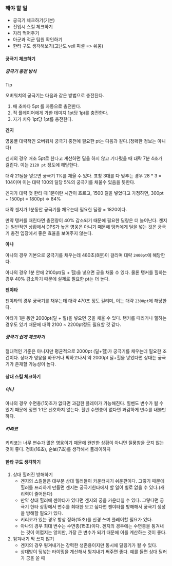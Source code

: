 
### 해야 할 일

- 궁극기 체크하기(기본)
- 진입시 스킬 체크하기
- 자리 먹어주기
- 아군과 적군 팀원 확인하기
- 한타 구도 생각해보기(고난도 veil 피셜 => 쉬움)



#### 궁극기 체크하기

##### 궁극기 충전 방식

>[!tip] 
>오버워치의 궁극기는 다음과 같은 방법으로 충전된다.
>1. 매 초마다 5pt 를 자동으로 충전한다.
>2. 적 플레이어에게 가한 데미지 1pt당 1pt를 충전한다.
>3. 자가 치유 1pt당 1pt를 충전한다.

**겐지**

영웅별 대략적인 오버워치 궁극기 충전에 필요한 pt는 다음과 같다.(정확한 정보는 아니다)

겐지의 경우 매초 5pt로 찬다고 계산하면 딜을 하지 않고 기다렸을 때 대략 7분 4초가 걸린다. 이는 `2120 pt` 정도에 해당한다.

대략 21딜을 넣으면 궁극기 1%를 채울 수 있다. 표창 3대를 다 맞추는 경우 28 * 3 = 104이며 이는 대략 100의 딜당 5%의 궁극기를 채울수 있음을 뜻한다.

겐지가 대략 첫 한타 때 1분이란 시간이 흐르고, 1500 딜을 넣었다고 가정하면, 300pt + 1500pt = 1800pt => 84%

대략 겐지가 1분동안 궁극기를 채우는데 필요한 딜량 = 1820이다.

만약 탱커를 때린다면 충전량이 40% 감소되기 때문에 필요한 딜량은 더 늘어난다. 겐지는 일반적인 상황에서 DPS가 높은 영웅은 아니기 때문에 탱커에게 딜을 넣는 것은 궁극기 충전 입장에서 좋은 효율을 보여주지 않는다.

**아나**

아나의 경우 기본으로 궁극기를 채우는데 480초(8분)이 걸리며 대략 `2400pt`에 해당한다. 

아나의 경우 1분 안에 2100pt(딜 + 힐)을 넣으면 궁을 채울 수 있다. 물론 탱커를 힐하는 경우 40% 감소하기 때문에 실제로 필요한 pt는 더 높다.

**젠야타**

젠야타의 경우 궁극기를 채우는데 대략 470초 정도 걸리며, 이는 대략 `2300pt`에 해당한다.

야타가 1분 동안 2000pt(딜 + 힐)을 넣으면 궁을 채울 수 있다. 탱커를 때리거나 힐하는 경우도 있기 때문에 대략 2100 ~ 2200pt정도 필요할 것 같다.

##### 궁극기 쉽게 체크하기

절대적인 기준은 아니지만 평균적으로 2000pt (딜+힐)가 궁극기를 채우는데 필요한 조건이다. 상대가 영웅을 바꾸거나 픽하고나서 약 2000pt 딜+힐을 넣었다면 상대는 궁극기가 존재할 가능성이 높다.

#### 상대 스킬 체크하기

##### 아나

아나의 경우 수면총(15)초가 없다면 과감한 플레이가 가능해진다. 힐벤도 변수가 될 수 있기 때문에 정면 1:1은 선호하지 않는다. 힐벤 수면총이 없다면 과감하게 변수를 내볼만하다.

##### 키리코

키리코는 너무 변수가 많은 영웅이기 때문에 왠만한 상황이 아니면 질풍참을 긋지 않는 것이 좋다. 정화(16초), 순보(7초)를 생각해서 플레이하자


#### 한타 구도 생각하기

1. 상대 힐러진 방해하기
	- 겐지의 스킬들은 대부분 상대 힐러들이 카운터치기 쉬운편이다. 그렇기 때문에 힐러를 프리하게 만들면 겐지는 궁극기한타에서 할 일이 별로 없을 수 있다.(캐리력이 줄어든다)
	- 만약 상대 힐러에 젠야타가 있다면 겐지의 궁을 카운터칠 수 있다. 그렇다면 궁극기 한타 상황에서 변수를 최대한 보고 싶다면 젠야타를 방해해서 궁극기 생성을 방해할 필요가 있다.
	- 키리코가 있는 경우 항상 정화(15초)를 신경 쓰며 플레이할 필요가 있다.
	- 아나의 경우 최대 변수는 수면총(15초)이다. 겐지의 경우에는 수면총을 튕겨내는 것이 어렵지는 않지만, 가장 큰 변수가 되기 때문에 이를 계산하는 것이 좋다.
2. 튕겨내기 막 쓰지 않기
	- 겐지의 경우 튕겨내기는 강력한 생존용이지만 동시에 딜링기가 될 수 있다. 
	- 상대방이 딯넣는 타이밍을 계산해서 튕겨내기 써주면 좋다. 예를 들면 상대 딜러가 궁을 쓸 때 